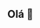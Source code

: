 ## Olá 👋

<!--
**flwertones/flwertones** is a ✨ _special_ ✨ repository because its `README.md` (this file) appears on your GitHub profile.

- 🔭 Meu nome é Alice Araujo

😸 Estou estudando na Alura
Estou me desenvolvendo na linguagem JavaScript
Utilizo esse espaço para minha organização e compartilhamento dos meu projetos desenvolvidos

Entre em contato!💗
00001148674792sp@al.educacao.sp.gov.br
